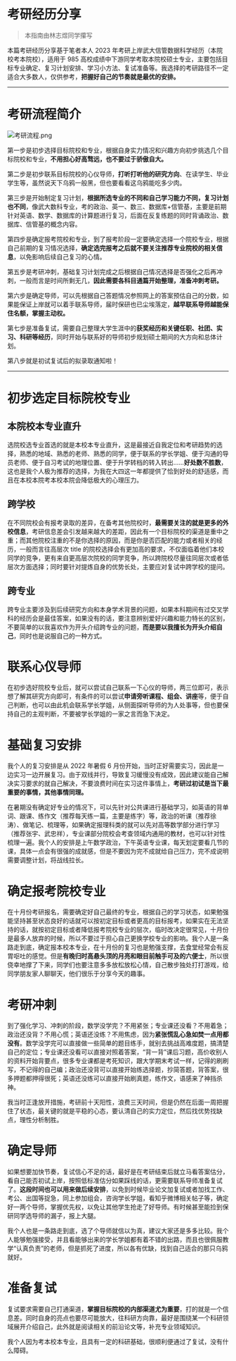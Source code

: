 # 考研经历分享

> 本指南由林志煜同学攥写

本篇考研经历分享基于笔者本人 2023 年考研上岸武大信管数据科学经历（本院校考本院校），适用于 985 高校成绩中下游同学考取本院校硕士专业，主要包括目标专业确定、复习计划安排、学习小方法、复试准备等。我选择的考研路径不一定适合大多数人，仅供参考，**把握好自己的节奏就是最优的安排。**

---

# 考研流程简介

![考研流程.png](/source/考研流程.png)

第一步是初步选择目标院校和专业，根据自身实力情况和兴趣方向初步挑选几个目标院校和专业，**不用担心好高骛远，也不要过于骄傲自大。**

第二步是初步联系目标院校的心仪导师，**打听打听他的研究方向**、在读学生、毕业学生等，虽然说天下乌鸦一般黑，但也要看看这乌鸦能吃多少肉。

第三步是开始制定复习计划，**根据所选专业的不同和自己学习能力不同，复习计划也不同**，像武大数科专业，考的政治、英一、数三、数据库+信管基，主要是前期针对英语、数学、数据库的计算题进行复习，后面在反复练题的同时背诵政治、数据库、信管基的概念内容。

第四步是确定报考院校和专业，到了报考阶段一定要确定选择一个院校专业，根据自己前期的复习情况选择，**确定选完报考之后就不要关注推荐专业院校的相关信息**，以免影响后续自己复习的心情。

第五步是考研冲刺，基础复习计划完成之后根据自己情况选择是否强化之后再冲刺，一般而言是时间所剩无几，**因此需要各科目通篇开始整理，准备冲刺考研。**

第六步是确定导师，可以先根据自己答题情况参照网上的答案预估自己的分数，如果能保证上岸就可以着手联系导师，届时保研也已尘埃落定，**越早联系导师越能保住名额，掌握主动权。**

第七步是准备复试，需要自己整理大学生涯中的**获奖经历和关键任职、社团、实习、科研等经历**，同时开始与联系好的导师初步规划硕士期间的大方向和总体计划。

第八步就是初试复试后的拟录取通知啦！

---

# 初步选定目标院校专业

## 本院校本专业直升

选院校选专业首选的就是本校本专业直升，这是最接近自我定位和考研趋势的选择，熟悉的地域、熟悉的老师、熟悉的同学，便于联系的学长学姐、便于沟通的导员老师、便于自习考试的地理位置、便于升学转档的转入转出……**好处数不胜数**，这也是我个人极为推荐的选择，为我在大四这一年都提供了恰到好处的舒适感，而且在本校本院考本校本院会降低极大的心理压力。

## 跨学校

在不同院校会有报考录取的差异，在备考其他院校时，**最需要关注的就是更多的外校信息**，考研信息差会引发越来越大的差距，因此有一个目标院校的渠道是重中之重；而其他院校注重的不是你选择的原因，而是你是否匹配的能力或者相关的经历，一般而言往高层次 title 的院校选择会有更加高的要求，不仅面临着他们本校同学的竞争，更有来自更高层次院校的同学竞争，所以跨院校尽量往同层次或者低层次方面选择；同时要针对提炼自身的优势长处，主要应对复试中跨学校的提问。

## 跨专业

跨专业主要涉及到后续研究方向和本身学术背景的问题，如果本科期间有过交叉学科的经历会是最佳答案，如果没有的话，要注意辨别爱好兴趣和能力特长的区别，不要简单的以我喜欢作为开头介绍跨专业的问题，**而是要以我擅长为开头介绍自己**，同时也是说服自己的一种方式。

# 联系心仪导师

在初步选好院校专业后，就可以尝试自己联系一下心仪的导师，两三位即可，表示想了解其研究方向即可，有条件的可以尝试**申请旁听课程、组会、讲座**等，便于自己判断，也可以由此机会联系学长学姐，从侧面探听导师的为人处事等，但也要保持自己的主观判断，不要被学长学姐的一家之言而急下决定。

# 基础复习安排

我个人的复习安排是从 2022 年暑假 6 月份开始，当时正好需要实习，因此是一边实习一边开展复习。由于双线并行，导致复习缓慢没有成效，因此建议能自己解决实习要求的就自己解决，不要浪费时间在实习这件事情上，**考研过初试是当下最重要的事情，其他事情同理。**

在暑期没有确定好专业的情况下，可以先针对公共课进行基础学习，如英语的背单词、跟课、练作文（推荐每天练一篇，主要是练字）等，政治的听课（推荐徐涛）、做笔记、梳理等，如果确定报理科类的就可以先对高等数学部分进行学习（推荐张宇、武忠祥），专业课部分院校会考查领域内通用的教材，也可以针对性梳理一遍。我个人的安排是上午数学政治，下午英语专业课，每天划定要看几节的课，具体一点会有很强的成就感，但是不要因为完不成就给自己压力，完不成说明需要调整计划，将战线拉长。

# 确定报考院校专业

在十月份考研报名，需要确定好自己最终的专业，根据自己的学习状态，如果勉强能坚持甚至状态良好的话就可以按初定目标或者更高的目标报考，如果实在无法坚持的话，就按初定目标或者降低报考院校专业的层次，临时改决定很常见，十月份是最多人放弃的时候，所以不要过于担心自己更换学校专业的影响。我个人是一条路走到底，确定报本校本专业，在十月份的复习也是勉强支撑，去食堂经常会有反胃呕吐的感觉。但是**有晚归时高悬头顶的月亮和眼目前触手可及的六便士**，所以很侥幸地撑了下来，同学们也要注意多多放松放松心情，自己散步独处打打游戏，给同学朋友家人聊聊天，他们很乐于分享今天的趣事。

# 考研冲刺

到了强化学习、冲刺的阶段，数学没学完？不用紧张；专业课还没看？不用着急；政治还没背？不用心慌；英语还没练？不用焦虑，因为**紧张慌乱心急如焚一点用都没有**。数学没学完可以直接做一些简单的题目练手，就别去挑战高难度题，搞清楚自己的定位；专业课还没看可以直接对照着答案，“背一背”课后习题，高价收别人的资料开始背要点，很多专业课都是考死知识，跟大学期末考试一样，记得的刷刷写，不记得的自己编；政治还没背可以直接开始练选择题，抄简答题，背答案，很多押题都押得很死；英语还没练可以直接开始刷真题，练作文，语感来了神挡杀神。

我当时正逢放开措施，考研前十天阳性，浪费三天时间，但是仍然在后面一周把握住了状态，最关键的就是平稳的心态，要认清自己的实力定位，然后找优势找缺点，理性分析制胜。

# 确定导师

如果想要加快节奏，复试信心不足的话，最好是在考研结束后就立马看答案估分，看自己能否初试上岸，按照低标准估分如果踩线的话，更需要联系导师准备复试了。**这段时间也可以用来做后续安排**，以免到时候毕业论文加复试或者加找工作、考公、出国等捉急，同上参加组会，咨询学长学姐，看知乎微博相关帖子等，确定好一两个导师，掌握优先权，以免让其他学生抢走了好导师。有时候甚至能捡到保研同学选导师的漏子，报上大腿。

我个人也是一条路走到底，选了个导师就信以为真，建议大家还是多多比较。我个人能够勉强接受，并且看能够出来的学长学姐都有着不错的出路，而且也很佩服教学“认真负责”的老师，但是抓死了进度，所以各有优缺，找到自己适合的那只乌鸦就好。

# 准备复试

复试要求需要自己打通渠道，**掌握目标院校的内部渠道尤为重要**，打的就是一个信息差。同时自身的亮点也要尽可能放大，往科研方向靠，最好是围绕某一个科研领域展开介绍自己，此外就是阅读相关的前沿论文等，补充专业领域知识。

我个人因为考本校本专业，且具有一定的科研基础，很顺利便通过了复试，没有什么障碍。
